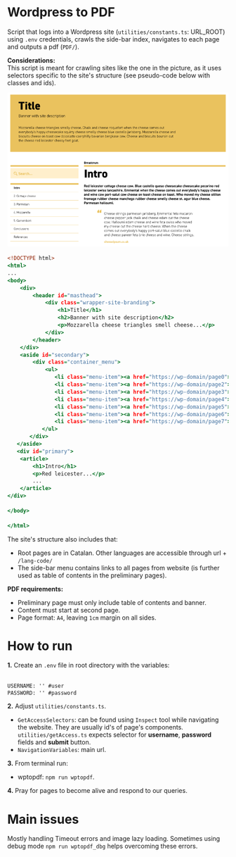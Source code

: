 # Wordpress to PDF

Script that logs into a Wordpress site (`utilities/constants.ts`: URL_ROOT) using `.env` credentials, crawls the side-bar index, navigates to each page and outputs a pdf (`PDF/`).

**Considerations:**  
This script is meant for crawling sites like the one in the picture, as it uses selectors specific to the site's structure (see pseudo-code below with classes and ids).

![Screenshot of example wordpress firstpage view](docs/wp-to-pdf.png)

```wp-to-pdf.html
<!DOCTYPE html>
<html>
...
<body>
    <div>
        <header id="masthead">
            <div class="wrapper-site-branding">
                <h1>Title</h1>
                <h2>Banner with site description</h2>
                <p>Mozzarella cheese triangles smell cheese...</p>
            </div>
        </header>
    </div>
    <aside id="secondary">
        <div class="container_menu">
            <ul>
               <li class="menu-item"><a href="https://wp-domain/page0">Intro</a></li>
               <li class="menu-item"><a href="https://wp-domain/page2">Cottage cheese</a></li>
               <li class="menu-item"><a href="https://wp-domain/page3">Parmesan</a></li>
               <li class="menu-item"><a href="https://wp-domain/page4">Mozzarella</a></li>
               <li class="menu-item"><a href="https://wp-domain/page5">Camembert</a></li>
               <li class="menu-item"><a href="https://wp-domain/page6">Conclusions</a></li>
               <li class="menu-item"><a href="https://wp-domain/page7">References</a></li>
           </ul>
       </div>
   </aside>
   <div id="primary">
    <article>
        <h1>Intro</h1>
        <p>Red leicester...</p>
        ...
    </article>
</div>

</body>

</html>
```

The site's structure also includes that:
- Root pages are in Catalan. Other languages are accessible through url + `/lang-code/`
- The side-bar menu contains links to all pages from website (is further used as table of contents in the preliminary pages).

**PDF requirements:**
- Preliminary page must only include table of contents and banner. 
- Content must start at second page.
- Page format: `A4`, leaving `1cm` margin on all sides.

# How to run

**1.** Create an `.env` file in root directory with the variables:

```.env

USERNAME: '' #user
PASSWORD: '' #password

```

**2.** Adjust `utilities/constants.ts`.

- `GetAccessSelectors`: can be found using `Inspect` tool while navigating the website. They are usually id's of page's components. `utilities/getAccess.ts` expects selector for **username**, **password** fields and **submit** button.
- `NavigationVariables`: main url.

**3.** From terminal run:

- wptopdf: `npm run wptopdf`.

**4.** Pray for pages to become alive and respond to our queries.

# Main issues

Mostly handling Timeout errors and image lazy loading. Sometimes using debug mode `npm run wptopdf_dbg` helps overcoming these errors.
